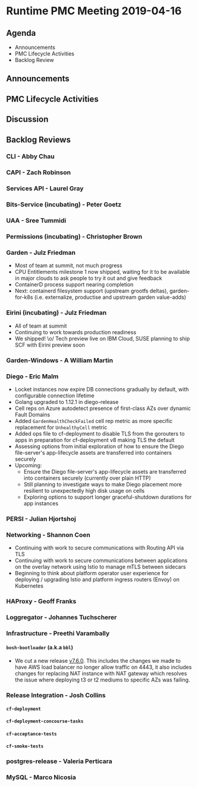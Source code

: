 # Runtime PMC Meeting 2019-04-16

## Agenda

* Announcements
* PMC Lifecycle Activities
* Backlog Review


## Announcements


## PMC Lifecycle Activities


## Discussion


## Backlog Reviews

### CLI - Abby Chau


### CAPI - Zach Robinson


### Services API - Laurel Gray


### Bits-Service (incubating) - Peter Goetz


### UAA - Sree Tummidi


### Permissions (incubating) - Christopher Brown


### Garden - Julz Friedman

 - Most of team at summit, not much progress
 - CPU Entitlements milestone 1 now shipped, waiting for it to be available in major clouds to ask people to try it out and give feedback
 - ContainerD process support nearing completion
 - Next: containerd filesystem support (upstream grootfs deltas), garden-for-k8s (i.e. externalize, productise and upstream garden value-adds)

### Eirini (incubating) - Julz Friedman

 - All of team at summit
 - Continuing to work towards production readiness
 - We shipped! \o/ Tech preview live on IBM Cloud, SUSE planning to ship SCF with Eirini preview soon

### Garden-Windows - A William Martin


### Diego - Eric Malm

- Locket instances now expire DB connections gradually by default, with configurable connection lifetime
- Golang upgraded to 1.12.1 in diego-release
- Cell reps on Azure autodetect presence of first-class AZs over dynamic Fault Domains
- Added `GardenHealthCheckFailed` cell rep metric as more specific replacement for `UnhealthyCell` metric
- Added ops file to cf-deployment to disable TLS from the gorouters to apps in preparation for cf-deployment v8 making TLS the default
- Assessing options from initial exploration of how to ensure the Diego file-server's app-lifecycle assets are transferred into containers securely
- Upcoming:
  - Ensure the Diego file-server's app-lifecycle assets are transferred into containers securely (currently over plain HTTP)
  - Still planning to investigate ways to make Diego placement more resilient to unexpectedly high disk usage on cells
  - Exploring options to support longer graceful-shutdown durations for app instances


### PERSI - Julian Hjortshoj


### Networking - Shannon Coen

- Continuing with work to secure communications with Routing API via TLS
- Continuing with work to secure communications between applications on the overlay network using Istio to manage mTLS between sidecars 
- Beginning to think about platform operator user experience for deploying / upgrading Istio and platform ingress routers (Envoy) on Kubernetes


### HAProxy - Geoff Franks


### Loggregator - Johannes Tuchscherer


### Infrastructure - Preethi Varambally

#### `bosh-bootloader` (a.k.a `bbl`)
 - We cut a new release [v7.6.0](https://github.com/cloudfoundry/bosh-bootloader/releases/tag/v7.6.0). This includes the changes we made to have AWS load balancer no longer allow traffic on 4443, it also includes changes for replacing NAT instance with NAT gateway which resolves the issue where deploying t3 or t2 mediums to specific AZs was failing.


### Release Integration - Josh Collins

#### `cf-deployment`


#### `cf-deployment-concourse-tasks`


#### `cf-acceptance-tests`


#### `cf-smoke-tests`


### postgres-release - Valeria Perticara


### MySQL - Marco Nicosia
